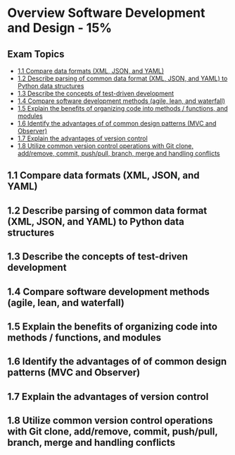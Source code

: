 # Overview Software Development and Design - 15%

## Exam Topics
- [1.1 Compare data formats (XML, JSON, and YAML)][#1.1]
- [1.2 Describe parsing of common data format (XML, JSON, and YAML) to Python data structures][#1.2]
- [1.3 Describe the concepts of test-driven development][#1.3]
- [1.4 Compare software development methods (agile, lean, and waterfall)][#1.4]
- [1.5 Explain the benefits of organizing code into methods / functions, and modules][#1.5]
- [1.6 Identify the advantages of of common design patterns (MVC and
  Observer)][#1.6]
- [1.7 Explain the advantages of version control][#1.7]
- [1.8 Utilize common version control operations with Git clone, add/remove, commit, push/pull, branch, merge  and handling conflicts][#1.8]


## 1.1 Compare data formats (XML, JSON, and YAML)
## 1.2 Describe parsing of common data format (XML, JSON, and YAML) to Python data structures
## 1.3 Describe the concepts of test-driven development
## 1.4 Compare software development methods (agile, lean, and waterfall)
## 1.5 Explain the benefits of organizing code into methods / functions, and modules
## 1.6 Identify the advantages of of common design patterns (MVC and Observer)
## 1.7 Explain the advantages of version control
## 1.8 Utilize common version control operations with Git clone, add/remove, commit, push/pull, branch, merge  and handling conflicts

<!-- Links for Blueprint Topics -->
[#1.1]: #11-compare-data-formats-xml-json-and-yaml
[#1.2]: #12-describe-parsing-of-common-data-format-xml-json-and-yaml-to-python-data-structures
[#1.3]: #13-describe-the-concepts-of-test-driven-development-tdd
[#1.4]: #14-compare-software-development-methods-agile-lean-and-waterfall
[#1.5]: #15-explain-the-benefits-of-organizing-code-into-methods--functions-and-modules
[#1.6]: #16-identify-the-advantages-of-of-common-design-patterns-mvc-and-observer
[#1.7]: #17-explain-the-advantages-of-version-control
[#1.8]: #18-utilize-common-version-control-operations-with-git-clone-addremove-commit-pushpull-branch-merge--and-handling-conflicts
